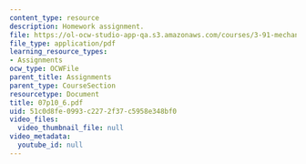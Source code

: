```yaml
---
content_type: resource
description: Homework assignment.
file: https://ol-ocw-studio-app-qa.s3.amazonaws.com/courses/3-91-mechanical-behavior-of-plastics-spring-2007/51c0d8fe0993c2272f37c5958e348bf0_07p10_6.pdf
file_type: application/pdf
learning_resource_types:
- Assignments
ocw_type: OCWFile
parent_title: Assignments
parent_type: CourseSection
resourcetype: Document
title: 07p10_6.pdf
uid: 51c0d8fe-0993-c227-2f37-c5958e348bf0
video_files:
  video_thumbnail_file: null
video_metadata:
  youtube_id: null
---
```

